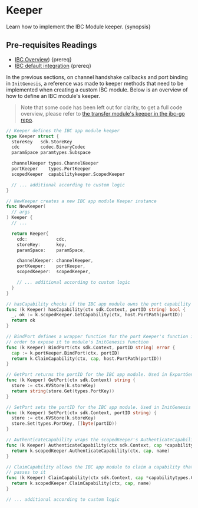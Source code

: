 <!--
order: 4
-->

# Keeper

Learn how to implement the IBC Module keeper. {synopsis}

## Pre-requisites Readings

- [IBC Overview](../overview.md)) {prereq}
- [IBC default integration](../integration.md) {prereq}

In the previous sections, on channel handshake callbacks and port binding in `InitGenesis`, a reference was made to keeper methods that need to be implemented when creating a custom IBC module. Below is an overview of how to define an IBC module's keeper.

> Note that some code has been left out for clarity, to get a full code overview, please refer to [the transfer module's keeper in the ibc-go repo](https://github.com/cosmos/ibc-go/blob/main/modules/apps/transfer/keeper/keeper.go).

```go
// Keeper defines the IBC app module keeper
type Keeper struct {
  storeKey   sdk.StoreKey
  cdc        codec.BinaryCodec
  paramSpace paramtypes.Subspace

  channelKeeper types.ChannelKeeper
  portKeeper    types.PortKeeper
  scopedKeeper  capabilitykeeper.ScopedKeeper

  // ... additional according to custom logic
}

// NewKeeper creates a new IBC app module Keeper instance
func NewKeeper(
  // args
) Keeper {
  // ...

  return Keeper{
    cdc:           cdc,
    storeKey:      key,
    paramSpace:    paramSpace,

    channelKeeper: channelKeeper,
    portKeeper:    portKeeper,
    scopedKeeper:  scopedKeeper,

    // ... additional according to custom logic
  }
}

// hasCapability checks if the IBC app module owns the port capability for the desired port
func (k Keeper) hasCapability(ctx sdk.Context, portID string) bool {
  _, ok := k.scopedKeeper.GetCapability(ctx, host.PortPath(portID))
  return ok
}

// BindPort defines a wrapper function for the port Keeper's function in
// order to expose it to module's InitGenesis function
func (k Keeper) BindPort(ctx sdk.Context, portID string) error {
  cap := k.portKeeper.BindPort(ctx, portID)
  return k.ClaimCapability(ctx, cap, host.PortPath(portID))
}

// GetPort returns the portID for the IBC app module. Used in ExportGenesis
func (k Keeper) GetPort(ctx sdk.Context) string {
  store := ctx.KVStore(k.storeKey)
  return string(store.Get(types.PortKey))
}

// SetPort sets the portID for the IBC app module. Used in InitGenesis
func (k Keeper) SetPort(ctx sdk.Context, portID string) {
  store := ctx.KVStore(k.storeKey)
  store.Set(types.PortKey, []byte(portID))
}

// AuthenticateCapability wraps the scopedKeeper's AuthenticateCapability function
func (k Keeper) AuthenticateCapability(ctx sdk.Context, cap *capabilitytypes.Capability, name string) bool {
  return k.scopedKeeper.AuthenticateCapability(ctx, cap, name)
}

// ClaimCapability allows the IBC app module to claim a capability that core IBC
// passes to it
func (k Keeper) ClaimCapability(ctx sdk.Context, cap *capabilitytypes.Capability, name string) error {
  return k.scopedKeeper.ClaimCapability(ctx, cap, name)
}

// ... additional according to custom logic
```
